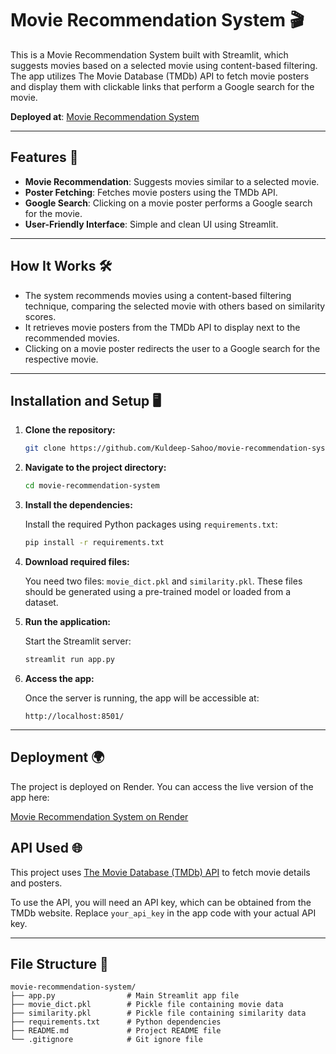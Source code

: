 # Movie Recommendation System 🎬

This is a Movie Recommendation System built with Streamlit, which suggests movies based on a selected movie using content-based filtering. The app utilizes The Movie Database (TMDb) API to fetch movie posters and display them with clickable links that perform a Google search for the movie.

**Deployed at**: [Movie Recommendation System](https://movie-recommendation-system-rler.onrender.com/)

---

## Features 🚀

- **Movie Recommendation**: Suggests movies similar to a selected movie.
- **Poster Fetching**: Fetches movie posters using the TMDb API.
- **Google Search**: Clicking on a movie poster performs a Google search for the movie.
- **User-Friendly Interface**: Simple and clean UI using Streamlit.

---

## How It Works 🛠️

- The system recommends movies using a content-based filtering technique, comparing the selected movie with others based on similarity scores.
- It retrieves movie posters from the TMDb API to display next to the recommended movies.
- Clicking on a movie poster redirects the user to a Google search for the respective movie.

---

## Installation and Setup 🖥️

1. **Clone the repository:**

    ```bash
    git clone https://github.com/Kuldeep-Sahoo/movie-recommendation-system.git/
    ```

2. **Navigate to the project directory:**

    ```bash
    cd movie-recommendation-system
    ```

3. **Install the dependencies:**

    Install the required Python packages using `requirements.txt`:

    ```bash
    pip install -r requirements.txt
    ```

4. **Download required files:**

    You need two files: `movie_dict.pkl` and `similarity.pkl`. These files should be generated using a pre-trained model or loaded from a dataset.

5. **Run the application:**

    Start the Streamlit server:

    ```bash
    streamlit run app.py
    ```

6. **Access the app:**

    Once the server is running, the app will be accessible at:

    ```
    http://localhost:8501/
    ```

---

## Deployment 🌍

The project is deployed on Render. You can access the live version of the app here:

[Movie Recommendation System on Render](https://movie-recommendation-system-rler.onrender.com/)

## API Used 🌐

This project uses [The Movie Database (TMDb) API](https://www.themoviedb.org/) to fetch movie details and posters.

To use the API, you will need an API key, which can be obtained from the TMDb website. Replace `your_api_key` in the app code with your actual API key.

---

## File Structure 📂

```plaintext
movie-recommendation-system/
├── app.py                # Main Streamlit app file
├── movie_dict.pkl        # Pickle file containing movie data
├── similarity.pkl        # Pickle file containing similarity data
├── requirements.txt      # Python dependencies
├── README.md             # Project README file
└── .gitignore            # Git ignore file
